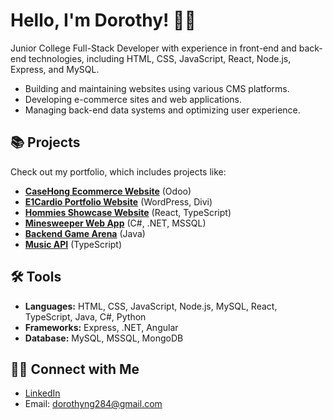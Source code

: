 # Hello, I'm Dorothy! 👩‍💻

Junior College Full-Stack Developer with experience in front-end and back-end technologies, including HTML, CSS, JavaScript, React, Node.js, Express, and MySQL.

- Building and maintaining websites using various CMS platforms.
- Developing e-commerce sites and web applications.
- Managing back-end data systems and optimizing user experience.

## 📚 Projects
Check out my portfolio, which includes projects like:

- **[CaseHong Ecommerce Website](https://github.com/ntadhere/CASEHONG)** (Odoo)
- **[E1Cardio Portfolio Website](https://e1cardio.com/trang-chu/)** (WordPress, Divi)
- **[Hommies Showcase Website](https://github.com/ntadhere/95Hommies)** (React, TypeScript)
- **[Minesweeper Web App](https://github.com/ntadhere/CST350_Milestone)** (C#, .NET, MSSQL)
- **[Backend Game Arena](https://github.com/ntadhere/CST239_Milestone)** (Java)
- **[Music API](https://github.com/ntadhere/CST391_MusicAPI)** (TypeScript)

## 🛠️ Tools  
- **Languages:** HTML, CSS, JavaScript, Node.js, MySQL, React, TypeScript, Java, C#, Python  
- **Frameworks:** Express, .NET, Angular  
- **Database:** MySQL, MSSQL, MongoDB

## 👋🏻 Connect with Me  
- [LinkedIn](https://www.linkedin.com)  
- Email: [dorothyng284@gmail.com](mailto:dorothyng284@gmail.com)
